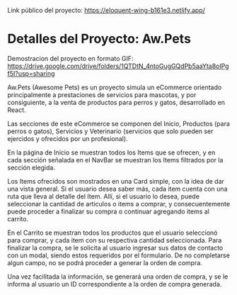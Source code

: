 Link público del proyecto: https://eloquent-wing-b161e3.netlify.app/


# Detalles del Proyecto: Aw.Pets


Demostracion del proyecto en formato GIF: https://drive.google.com/drive/folders/1QTDtN_4ntoGugGQdPb5aaYta8oIPgf5I?usp=sharing


Aw.Pets (Awesome Pets) es un proyecto simula un eCommerce orientado principalmente a prestaciones de servicios para mascotas, y por consiguiente, a la venta de productos para perros y gatos, desarrollado en React.

Las secciones de este eCommerce se componen del Inicio, Productos (para perros o gatos), Servicios y Veterinario (servicios que solo pueden ser ejercidos y ofrecidos por un profesional).

En la página de Inicio se muestran todos los Items que se ofrecen, y en cada sección señalada en el NavBar se muestran los Items filtrados por la sección elegida.

Los Items ofrecidos son mostrados en una Card simple, con la idea de dar una vista general. Si el usuario desea saber más, cada item cuenta con una ruta que lleva al detalle del Item. Allí, si el usuario lo desea, puede seleccionar la cantidad de articulos o items a comprar, y consecuentemente puede proceder a finalizar su compra o continuar agregando items al carrito.

En el Carrito se muestran todos los productos que el usuario seleccionó para comprar, y cada item con su respectiva cantidad seleccionada.
Para finalizar la compra, se le solicita al usuario ingresar sus datos de contacto con un modal, siendo estos requeridos por el formulario. De no completarse algun campo, no se podrá proceder a generar la orden de compra.

Una vez facilitada la información, se generará una orden de compra, y se le informa al usuario un ID correspondiente a la orden de compra generada.
